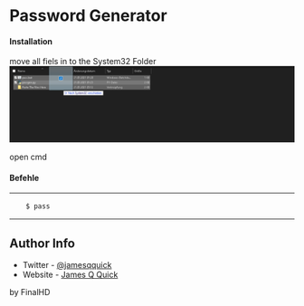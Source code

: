 # Password Generator

#### Installation

move all fiels in to the System32 Folder
![Printer Hookup Diagram](redme.png)

open cmd
#### Befehle
---
```html
    $ pass
```
---

## Author Info

- Twitter - [@jamesqquick](https://twitter.com/jamesqquick)
- Website - [James Q Quick](https://jamesqquick.com)

by FinalHD
